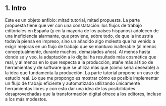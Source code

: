 ## 1. Intro

Este es un objeto anfibio: mitad tutorial, mitad propuesta. La parte propuesta tiene que ver con una constatación: los flujos de trabajo editoriales en España (y en la mayoría de los países hispanos) adolecen de una ineficiencia alarmante, que proviene, sobre todo, de que la industria todavía piensa en impreso, sino un añadido algo molesto que ha venido a exigir mejoras en un flujo de trabajo que se mantuvo inalterable (al menos conceptualmente, durante muchos, demasiados años). Al menos hasta donde se y veo, la adaptación a lo digital ha resultado más cosmética que real, y al menos en lo que respecta a la producción, atañe más al tipo de herramientas y de software que se utiliza más que (como sería deseable) a la idea que fundamenta la producción.
La parte tutorial propone un caso de estudio real. Lo que me propongo es mostrar cómo es posible implementar un flujo de trabajo eficiente y automatizado utilizando únicamente herramientas libres y con esto dar una idea de las posibilidades desaprovechadas que la transformación digital ofrece a los editores, incluso a los más modestos.
